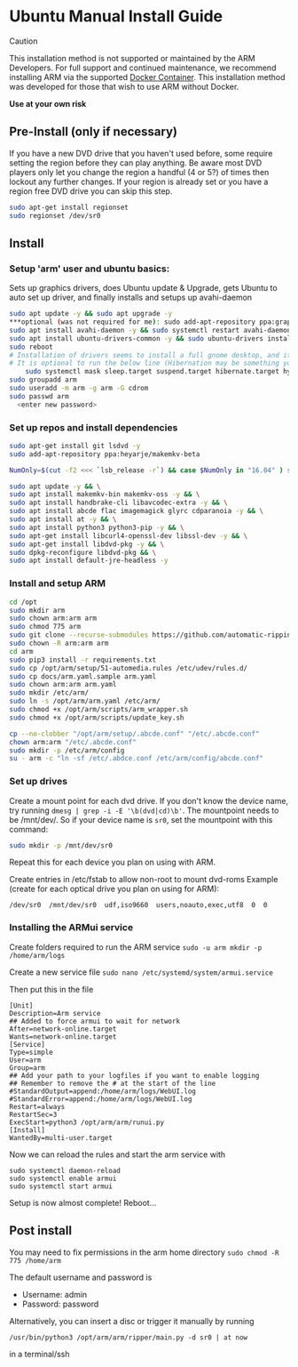# Ubuntu Manual Install Guide

> [!CAUTION]
> This installation method is not supported or maintained by the ARM Developers.
> For full support and continued maintenance,
> we recommend installing ARM via the supported [Docker Container](https://github.com/automatic-ripping-machine/automatic-ripping-machine/wiki/docker).
> This installation method was developed for those that wish to use ARM without Docker.
>
> **Use at your own risk** 

## Pre-Install (only if necessary)

If you have a new DVD drive that you haven't used before, some require setting the region before they can play anything.  Be aware most DVD players only let you change the region a handful (4 or 5?) of times then lockout any further changes.  If your region is already set or you have a region free DVD drive you can skip this step.

```bash
sudo apt-get install regionset
sudo regionset /dev/sr0
```

## Install

### Setup 'arm' user and ubuntu basics:

Sets up graphics drivers, does Ubuntu update & Upgrade, gets Ubuntu to auto set up driver, and finally installs and setups up avahi-daemon
```bash
sudo apt update -y && sudo apt upgrade -y 
***optional (was not required for me): sudo add-apt-repository ppa:graphics-drivers/ppa
sudo apt install avahi-daemon -y && sudo systemctl restart avahi-daemon
sudo apt install ubuntu-drivers-common -y && sudo ubuntu-drivers install 
sudo reboot
# Installation of drivers seems to install a full gnome desktop, and it seems to set up hibernation modes.
# It is optional to run the below line (Hibernation may be something you want.)
	sudo systemctl mask sleep.target suspend.target hibernate.target hybrid-sleep.target
sudo groupadd arm
sudo useradd -m arm -g arm -G cdrom
sudo passwd arm 
  <enter new password>
```

### Set up repos and install dependencies

```bash
sudo apt-get install git lsdvd -y
sudo add-apt-repository ppa:heyarje/makemkv-beta

NumOnly=$(cut -f2 <<< `lsb_release -r`) && case $NumOnly in "16.04" ) sudo add-apt-repository ppa:mc3man/xerus-media;; "18.04" ) sudo add-apt-repository ppa:mc3man/bionic-prop;; "20.04" ) sudo add-apt-repository ppa:mc3man/focal6;; *) echo "error in finding release version";; esac

sudo apt update -y && \
sudo apt install makemkv-bin makemkv-oss -y && \
sudo apt install handbrake-cli libavcodec-extra -y && \
sudo apt install abcde flac imagemagick glyrc cdparanoia -y && \
sudo apt install at -y && \
sudo apt install python3 python3-pip -y && \
sudo apt-get install libcurl4-openssl-dev libssl-dev -y && \
sudo apt-get install libdvd-pkg -y && \
sudo dpkg-reconfigure libdvd-pkg && \
sudo apt install default-jre-headless -y
```

### Install and setup ARM

```bash
cd /opt
sudo mkdir arm
sudo chown arm:arm arm
sudo chmod 775 arm
sudo git clone --recurse-submodules https://github.com/automatic-ripping-machine/automatic-ripping-machine.git arm
sudo chown -R arm:arm arm
cd arm
sudo pip3 install -r requirements.txt 
sudo cp /opt/arm/setup/51-automedia.rules /etc/udev/rules.d/
sudo cp docs/arm.yaml.sample arm.yaml
sudo chown arm:arm arm.yaml
sudo mkdir /etc/arm/
sudo ln -s /opt/arm/arm.yaml /etc/arm/
sudo chmod +x /opt/arm/scripts/arm_wrapper.sh
sudo chmod +x /opt/arm/scripts/update_key.sh

cp --no-clobber "/opt/arm/setup/.abcde.conf" "/etc/.abcde.conf"
chown arm:arm "/etc/.abcde.conf"
sudo mkdir -p /etc/arm/config
su - arm -c "ln -sf /etc/.abdce.conf /etc/arm/config/abcde.conf"

```

### Set up drives

  Create a mount point for each dvd drive.
  If you don't know the device name, try running `dmesg | grep -i -E '\b(dvd|cd)\b'`.  The mountpoint needs to be /mnt/dev/<device name>.
  So if your device name is `sr0`, set the mountpoint with this command:
  ```bash
  sudo mkdir -p /mnt/dev/sr0
  ```
  Repeat this for each device you plan on using with ARM.

  Create entries in /etc/fstab to allow non-root to mount dvd-roms
  Example (create for each optical drive you plan on using for ARM):
  ```
  /dev/sr0  /mnt/dev/sr0  udf,iso9660  users,noauto,exec,utf8  0  0
  ```


### Installing the ARMui service

    
Create folders required to run the ARM service
```sudo -u arm mkdir -p /home/arm/logs```

Create a new service file
```sudo nano /etc/systemd/system/armui.service ``` 

Then put this in the file
```
[Unit]
Description=Arm service
## Added to force armui to wait for network
After=network-online.target
Wants=network-online.target
[Service]
Type=simple
User=arm
Group=arm
## Add your path to your logfiles if you want to enable logging
## Remember to remove the # at the start of the line
#StandardOutput=append:/home/arm/logs/WebUI.log
#StandardError=append:/home/arm/logs/WebUI.log
Restart=always
RestartSec=3
ExecStart=python3 /opt/arm/arm/runui.py
[Install]
WantedBy=multi-user.target
```

Now we can reload the rules and start the arm service with
```
sudo systemctl daemon-reload
sudo systemctl enable armui
sudo systemctl start armui
```

Setup is now almost complete! Reboot...

## Post install
You may need to fix permissions in the arm home directory
`sudo chmod -R 775 /home/arm`
				
The default username and password is

- Username: admin 
- Password: password

Alternatively, you can insert a disc or trigger it manually by running 
```
/usr/bin/python3 /opt/arm/arm/ripper/main.py -d sr0 | at now
```
in a terminal/ssh
